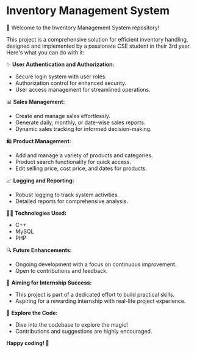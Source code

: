 # Inventory Management System

🚀 Welcome to the Inventory Management System repository!

This project is a comprehensive solution for efficient inventory handling, designed and implemented by a passionate CSE student in their 3rd year.
Here's what you can do with it:

✨ **User Authentication and Authorization:**
   - Secure login system with user roles.
   - Authorization control for enhanced security.
   - User access management for streamlined operations.

📊 **Sales Management:**
   - Create and manage sales effortlessly.
   - Generate daily, monthly, or date-wise sales reports.
   - Dynamic sales tracking for informed decision-making.

🛍️ **Product Management:**
   - Add and manage a variety of products and categories.
   - Product search functionality for quick access.
   - Edit selling price, cost price, and dates for products.

📈 **Logging and Reporting:**
   - Robust logging to track system activities.
   - Detailed reports for comprehensive analysis.

👩‍💻 **Technologies Used:**
   - C++
   - MySQL
   - PHP

🔍 **Future Enhancements:**
   - Ongoing development with a focus on continuous improvement.
   - Open to contributions and feedback.

🚀 **Aiming for Internship Success:**
   - This project is part of a dedicated effort to build practical skills.
   - Aspiring for a rewarding internship with real-life project experience.

🌟 **Explore the Code:**
   - Dive into the codebase to explore the magic!
   - Contributions and suggestions are highly encouraged.

**Happy coding! 🚀**
